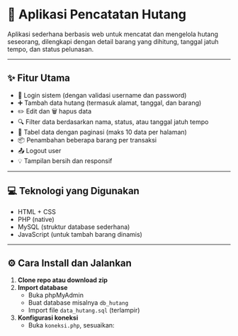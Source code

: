 # 📘 Aplikasi Pencatatan Hutang

Aplikasi sederhana berbasis web untuk mencatat dan mengelola hutang seseorang, dilengkapi dengan detail barang yang dihitung, tanggal jatuh tempo, dan status pelunasan.

---

## ✨ Fitur Utama

- 🔐 Login sistem (dengan validasi username dan password)
- ➕ Tambah data hutang (termasuk alamat, tanggal, dan barang)
- ✏️ Edit dan 🗑️ hapus data
- 🔍 Filter data berdasarkan nama, status, atau tanggal jatuh tempo
- 📄 Tabel data dengan paginasi (maks 10 data per halaman)
- 📦 Penambahan beberapa barang per transaksi
- 📤 Logout user
- 💡 Tampilan bersih dan responsif

---

## 💻 Teknologi yang Digunakan

- HTML + CSS
- PHP (native)
- MySQL (struktur database sederhana)
- JavaScript (untuk tambah barang dinamis)

---

## ⚙️ Cara Install dan Jalankan

1. **Clone repo atau download zip**
2. **Import database**
   - Buka phpMyAdmin
   - Buat database misalnya `db_hutang`
   - Import file `data_hutang.sql` (terlampir)
3. **Konfigurasi koneksi**
   - Buka `koneksi.php`, sesuaikan:
<?php
$host = "localhost";
$user = "root";
$pass = "";
$db   = "hutang_barang";

$koneksi = mysqli_connect($host, $user, $pass, $db);
if (!$koneksi) {
    die("Koneksi gagal: " . mysqli_connect_error());
}

4. **Login**
   - Username: `admin`
   - Password: `admin123` *(disimpan dalam md5 di database)*

---

## 🚀 Rencana Pengembangan (Opsional)

- Export data ke PDF
- Notifikasi tempo jatuh tempo
- Sistem multi user
- Tampilan mobile responsive penuh

---

## 👤 Developer

- **Nama:** Robby Fernando
- **Posisi:** Fresh Graduate / Calon IT Support / UI Enthusiast
- **Kontak:** (opsional, bisa isi email atau LinkedIn)

---

## 📝 Lisensi

Proyek ini dibuat untuk pembelajaran dan portofolio pribadi. Bebas digunakan dan dimodifikasi.
